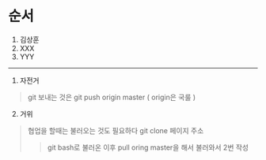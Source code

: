 # 순서
1. 김상훈
2. XXX
3. YYY


---------------------------------------


1. 자전거
> git 보내는 것은 git push origin master ( origin은 국룰 )
2. 거위
> 협업을 할때는 불러오는 것도 필요하다 git clone 페이지 주소 
>> git bash로 불러온 이후 pull oring master을 해서 불러와서 2번 작성 
